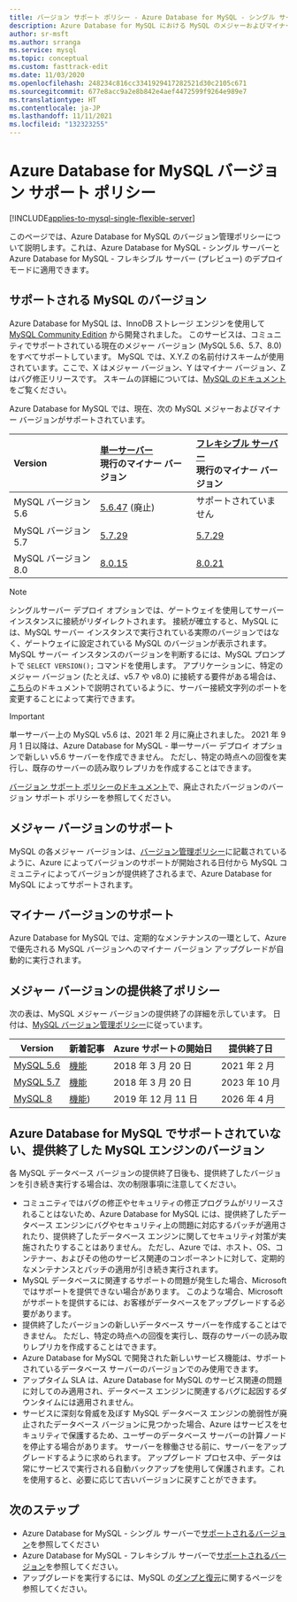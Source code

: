 ```yaml
---
title: バージョン サポート ポリシー - Azure Database for MySQL - シングル サーバーとフレキシブル サーバー (プレビュー)
description: Azure Database for MySQL における MySQL のメジャーおよびマイナー バージョンに関するポリシーについて説明します
author: sr-msft
ms.author: srranga
ms.service: mysql
ms.topic: conceptual
ms.custom: fasttrack-edit
ms.date: 11/03/2020
ms.openlocfilehash: 248234c816cc3341929417282521d30c2105c671
ms.sourcegitcommit: 677e8acc9a2e8b842e4aef4472599f9264e989e7
ms.translationtype: HT
ms.contentlocale: ja-JP
ms.lasthandoff: 11/11/2021
ms.locfileid: "132323255"
---
```

# <a name="azure-database-for-mysql-version-support-policy"></a>Azure Database for MySQL バージョン サポート ポリシー

[!INCLUDE[applies-to-mysql-single-flexible-server](includes/applies-to-mysql-single-flexible-server.md)]

このページでは、Azure Database for MySQL のバージョン管理ポリシーについて説明します。これは、Azure Database for MySQL - シングル サーバーと Azure Database for MySQL - フレキシブル サーバー (プレビュー) のデプロイ モードに適用できます。

## <a name="supported-mysql-versions"></a>サポートされる MySQL のバージョン

Azure Database for MySQL は、InnoDB ストレージ エンジンを使用して [MySQL Community Edition](https://www.mysql.com/products/community/) から開発されました。 このサービスは、コミュニティでサポートされている現在のメジャー バージョン (MySQL 5.6、5.7、8.0) をすべてサポートしています。 MySQL では、X.Y.Z の名前付けスキームが使用されています。ここで、X はメジャー バージョン、Y はマイナー バージョン、Z はバグ修正リリースです。 スキームの詳細については、[MySQL のドキュメント](https://dev.mysql.com/doc/refman/5.7/en/which-version.html)をご覧ください。

Azure Database for MySQL では、現在、次の MySQL メジャーおよびマイナー バージョンがサポートされています。

| Version | [単一サーバー](overview.md) <br/> 現行のマイナー バージョン |[フレキシブル サーバー](./flexible-server/overview.md) <br/> 現行のマイナー バージョン  |
|:-------------------|:-------------------------------------------|:---------------------------------------------|
|MySQL バージョン 5.6 |  [5.6.47](https://dev.mysql.com/doc/relnotes/mysql/5.6/en/news-5-6-47.html) (廃止) | サポートされていません|
|MySQL バージョン 5.7 | [5.7.29](https://dev.mysql.com/doc/relnotes/mysql/5.7/en/news-5-7-29.html) | [5.7.29](https://dev.mysql.com/doc/relnotes/mysql/5.7/en/news-5-7-29.html)|
|MySQL バージョン 8.0 | [8.0.15](https://dev.mysql.com/doc/relnotes/mysql/8.0/en/news-8-0-15.html) | [8.0.21](https://dev.mysql.com/doc/relnotes/mysql/8.0/en/news-8-0-21.html)|

> [!NOTE]
> シングルサーバー デプロイ オプションでは、ゲートウェイを使用してサーバー インスタンスに接続がリダイレクトされます。 接続が確立すると、MySQL には、MySQL サーバー インスタンスで実行されている実際のバージョンではなく、ゲートウェイに設定されている MySQL のバージョンが表示されます。 MySQL サーバー インスタンスのバージョンを判断するには、MySQL プロンプトで `SELECT VERSION();` コマンドを使用します。 アプリケーションに、特定のメジャー バージョン (たとえば、v5.7 や v8.0) に接続する要件がある場合は、[こちら](concepts-supported-versions.md#connect-to-a-gateway-node-that-is-running-a-specific-mysql-version)のドキュメントで説明されているように、サーバー接続文字列のポートを変更することによって実行できます。

> [!IMPORTANT]
> 単一サーバー上の MySQL v5.6 は、2021 年 2 月に廃止されました。 2021 年 9 月 1 日以降は、Azure Database for MySQL - 単一サーバー デプロイ オプションで新しい v5.6 サーバーを作成できません。 ただし、特定の時点への回復を実行し、既存のサーバーの読み取りレプリカを作成することはできます。

[バージョン サポート ポリシーのドキュメント](concepts-version-policy.md#retired-mysql-engine-versions-not-supported-in-azure-database-for-mysql)で、廃止されたバージョンのバージョン サポート ポリシーを参照してください。

## <a name="major-version-support"></a>メジャー バージョンのサポート

MySQL の各メジャー バージョンは、[バージョン管理ポリシー](https://www.mysql.com/support/eol-notice.html)に記載されているように、Azure によってバージョンのサポートが開始される日付から MySQL コミュニティによってバージョンが提供終了されるまで、Azure Database for MySQL によってサポートされます。

## <a name="minor-version-support"></a>マイナー バージョンのサポート

Azure Database for MySQL では、定期的なメンテナンスの一環として、Azure で優先される MySQL バージョンへのマイナー バージョン アップグレードが自動的に実行されます。 

## <a name="major-version-retirement-policy"></a>メジャー バージョンの提供終了ポリシー

次の表は、MySQL メジャー バージョンの提供終了の詳細を示しています。 日付は、[MySQL バージョン管理ポリシー](https://www.mysql.com/support/eol-notice.html)に従っています。

| Version | 新着記事 | Azure サポートの開始日 | 提供終了日|
| ----- | ----- | ------ | ----- |
| [MySQL 5.6](https://dev.mysql.com/doc/relnotes/mysql/5.6/en/)| [機能](https://dev.mysql.com/doc/relnotes/mysql/5.6/en/news-5-6-49.html)  | 2018 年 3 月 20 日 | 2021 年 2 月
| [MySQL 5.7](https://dev.mysql.com/doc/relnotes/mysql/5.7/en/) | [機能](https://dev.mysql.com/doc/relnotes/mysql/5.7/en/news-5-7-31.html) | 2018 年 3 月 20 日 | 2023 年 10 月
| [MySQL 8](https://mysqlserverteam.com/whats-new-in-mysql-8-0-generally-available/) | [機能](https://dev.mysql.com/doc/relnotes/mysql/8.0/en/news-8-0-21.html)) | 2019 年 12 月 11 日 | 2026 年 4 月

## <a name="retired-mysql-engine-versions-not-supported-in-azure-database-for-mysql"></a>Azure Database for MySQL でサポートされていない、提供終了した MySQL エンジンのバージョン

各 MySQL データベース バージョンの提供終了日後も、提供終了したバージョンを引き続き実行する場合は、次の制限事項に注意してください。

- コミュニティではバグの修正やセキュリティの修正プログラムがリリースされることはないため、Azure Database for MySQL には、提供終了したデータベース エンジンにバグやセキュリティ上の問題に対応するパッチが適用されたり、提供終了したデータベース エンジンに関してセキュリティ対策が実施されたりすることはありません。 ただし、Azure では、ホスト、OS、コンテナー、およびその他のサービス関連のコンポーネントに対して、定期的なメンテナンスとパッチの適用が引き続き実行されます。
- MySQL データベースに関連するサポートの問題が発生した場合、Microsoft ではサポートを提供できない場合があります。 このような場合、Microsoft がサポートを提供するには、お客様がデータベースをアップグレードする必要があります。
- 提供終了したバージョンの新しいデータベース サーバーを作成することはできません。 ただし、特定の時点への回復を実行し、既存のサーバーの読み取りレプリカを作成することはできます。
- Azure Database for MySQL で開発された新しいサービス機能は、サポートされているデータベース サーバーのバージョンでのみ使用できます。
- アップタイム SLA は、Azure Database for MySQL のサービス関連の問題に対してのみ適用され、データベース エンジンに関連するバグに起因するダウンタイムには適用されません。  
- サービスに深刻な脅威を及ぼす MySQL データベース エンジンの脆弱性が廃止されたデータベース バージョンに見つかった場合、Azure はサービスをセキュリティで保護するため、ユーザーのデータベース サーバーの計算ノードを停止する場合があります。 サーバーを稼働させる前に、サーバーをアップグレードするように求められます。 アップグレード プロセス中、データは常にサービスで実行される自動バックアップを使用して保護されます。これを使用すると、必要に応じて古いバージョンに戻すことができます。 

## <a name="next-steps"></a>次のステップ

- Azure Database for MySQL - シングル サーバーで[サポートされるバージョン](./concepts-supported-versions.md)を参照してください
- Azure Database for MySQL - フレキシブル サーバーで[サポートされるバージョン](flexible-server/concepts-supported-versions.md)を参照してください。
- アップグレードを実行するには、MySQL の[ダンプと復元](./concepts-migrate-dump-restore.md)に関するページを参照してください。